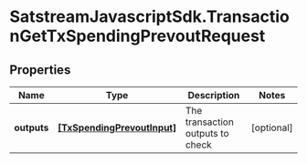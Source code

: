 # SatstreamJavascriptSdk.TransactionGetTxSpendingPrevoutRequest

## Properties
Name | Type | Description | Notes
------------ | ------------- | ------------- | -------------
**outputs** | [**[TxSpendingPrevoutInput]**](TxSpendingPrevoutInput.md) | The transaction outputs to check | [optional] 
